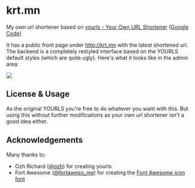 # krt.mn

My own url shortener based on [yourls - Your Own URL Shortener](http://yourls.org/) ([Google Code](http://code.google.com/p/yourls/))

It has a public front page under http://krt.mn with the latest shortened url. The backend is a completely restyled interface based on the YOURLS default styles (which are quite ugly). Here's what it looks like in the admin area:

![](http://f.cl.ly/items/3v3z2A2L0L3G3e1v3W3S/krtmn-admin-screen.png)

## License & Usage

As the original YOURLS you're free to do whatever you want with this. But using this without further modifications as your own url shortener isn't a good idea either.

## Acknowledgements

Many thanks to:
* Ozh Richard ([@ozh](https://twitter.com/ozh)) for creating yourls
* Fort Awesome ([@fortaweso_me](https://twitter.com/fortaweso_me)) for creating the [Font Awesome icon font](http://fortawesome.github.com/Font-Awesome)